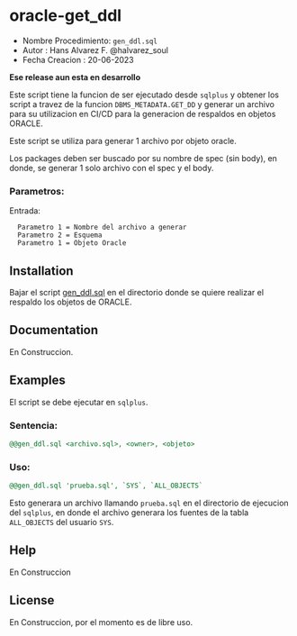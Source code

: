 # oracle-get_ddl
* Nombre Procedimiento: `gen_ddl.sql`
* Autor               : Hans Alvarez F. @halvarez_soul
* Fecha Creacion      : 20-06-2023

**Ese release aun esta en desarrollo**

Este script tiene la funcion de ser ejecutado desde `sqlplus` y obtener los script a travez de la funcion `DBMS_METADATA.GET_DD` y generar un archivo para su utilizacion en CI/CD para la generacion de respaldos en objetos ORACLE.

Este script se utiliza para generar 1 archivo por objeto oracle.

Los packages deben ser buscado por su nombre de spec (sin body), en donde, se generar 1 solo archivo con el spec y el body.

### Parametros:
  Entrada:

      Parametro 1 = Nombre del archivo a generar
      Parametro 2 = Esquema 
      Parametro 1 = Objeto Oracle

## Installation

Bajar el script [gen_ddl.sql](https://raw.githubusercontent.com/Alvarez-Hans/oracle-get_ddl/master/gen_ddl.sql) en el directorio donde se quiere realizar el respaldo los objetos de ORACLE.

## Documentation

En Construccion.

## Examples

El script se debe ejecutar en `sqlplus`.

### Sentencia: 
```SQL
@@gen_ddl.sql <archivo.sql>, <owner>, <objeto> 
``` 

### Uso:
```SQL
@@gen_ddl.sql 'prueba.sql', `SYS`, `ALL_OBJECTS` 
``` 

Esto generara un archivo llamando `prueba.sql` en el directorio de ejecucion del `sqlplus`, en donde el archivo generara los fuentes de la tabla `ALL_OBJECTS` del usuario `SYS`.

## Help

En Construccion

## License

En Construccion, por el momento es de libre uso.
